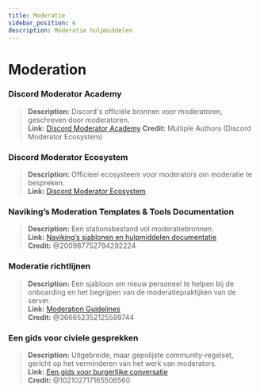 ```yaml
---
title: Moderatie
sidebar_position: 6
description: Moderatie hulpmiddelen
---
```


# Moderation

### **Discord Moderator Academy**
> **Description:** Discord's officiële bronnen voor moderatoren, geschreven door moderatoren.   <br/>
**Link:** [Discord Moderator Academy](https://dis.gd/moderation) 
**Credit:** Multiple Authors (Discord Moderator Ecosystem)

### **Discord Moderator Ecosystem** 
> **Description:** Officieel ecosysteem voor moderators om moderatie te bespreken.   <br/>
**Link:** [Discord Moderator Ecosystem](https://discord.com/blog/announcing-the-discord-moderator-academy-exam)

### **Naviking’s Moderation Templates & Tools Documentation**
> **Description:** Een stationsbestand vol moderatiebronnen.   <br/>
**Link:** [Naviking’s sjablonen en hulpmiddelen documentatie](https://drive.google.com/drive/folders/1vqdEEBqqCftZgMTkgqK8sKzxtdMANu4U)   <br/>
**Credit:** @200987752794292224

### **Moderatie richtlijnen**
> **Description:** Een sjabloon om nieuw personeel te helpen bij de onboarding en het begrijpen van de moderatiepraktijken van de server.   <br/>
**Link:** [Moderation Guidelines](https://staff-guidelines.super.site/)   <br/>
**Credit:** @366652352125599744

### **Een gids voor civiele gesprekken**
> **Description:** Uitgebreide, maar gepolijste community-regelset, gericht op het verminderen van het werk van moderators.   <br/>
**Link:** [Een gids voor burgerlijke conversatie](https://conversation.guide/)   <br/>
**Credit:** @102102717165506560
